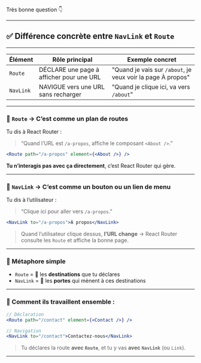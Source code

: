 Très bonne question 👇

---

## ✅ Différence concrète entre `NavLink` et `Route`

---

| Élément   | Rôle principal                           | Exemple concret                                             |
| --------- | ---------------------------------------- | ----------------------------------------------------------- |
| `Route`   | DÉCLARE une page à afficher pour une URL | "Quand je vais sur `/about`, je veux voir la page À propos" |
| `NavLink` | NAVIGUE vers une URL sans recharger      | "Quand je clique ici, va vers `/about`"                     |

---

### 🧩 `Route` → C’est comme un **plan de routes**

Tu dis à React Router :

> “Quand l’URL est `/a-propos`, affiche le composant `<About />`.”

```jsx
<Route path="/a-propos" element={<About />} />
```

**Tu n’interagis pas avec ça directement**, c’est React Router qui gère.

---

### 🔗 `NavLink` → C’est comme un **bouton ou un lien de menu**

Tu dis à l’utilisateur :

> “Clique ici pour aller vers `/a-propos`.”

```jsx
<NavLink to="/a-propos">À propos</NavLink>
```

> Quand l’utilisateur clique dessus, **l’URL change** → React Router consulte les `Route` et affiche la bonne page.

---

### 🎯 Métaphore simple

* `Route` = 📍 les **destinations** que tu déclares
* `NavLink` = 🚪 les **portes** qui mènent à ces destinations

---

### 🔁 Comment ils travaillent ensemble :

```jsx
// Déclaration
<Route path="/contact" element={<Contact />} />

// Navigation
<NavLink to="/contact">Contactez-nous</NavLink>
```

> Tu déclares la route **avec `Route`**, et tu y vas **avec `NavLink`** (ou `Link`).

---
